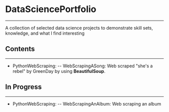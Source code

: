 # DataSciencePortfolio
---
A collection of selected data science projects to demonstrate skill sets, knowledge, and what I find interesting

## Contents
---
- PythonWebScraping:
-- WebScrapingASong: Web scraped "she's a rebel" by GreenDay by using **BeautifulSoup**.

## In Progress
---
- PythonWebScraping:
-- WebScrapingAnAlbum: Web scraping an album
